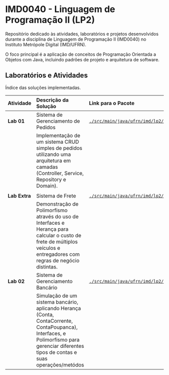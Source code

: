 # IMD0040 - Linguagem de Programação II (LP2)

Repositório dedicado às atividades, laboratórios e projetos desenvolvidos durante a disciplina de Linguagem de Programação II (IMD0040) no Instituto Metrópole Digital (IMD/UFRN).

O foco principal é a aplicação de conceitos de Programação Orientada a Objetos com Java, incluindo padrões de projeto e arquitetura de software.

## Laboratórios e Atividades

Índice das soluções implementadas.

| Atividade     | Descrição da Solução | Link para o Pacote                                                                  |
|:--------------| :--- |:------------------------------------------------------------------------------------|
| **Lab 01**    | Sistema de Gerenciamento de Pedidos | [`./src/main/java/ufrn/imd/lp2/lab01/`](./src/main/java/ufrn/imd/lp2/lab01/)        |
|               | Implementação de um sistema CRUD simples de pedidos utilizando uma arquitetura em camadas (Controller, Service, Repository e Domain). |                                                                                     |
|               |
| **Lab Extra** | Sistema de Frete | [`./src/main/java/ufrn/imd/lp2/lab_extra/`](./src/main/java/ufrn/imd/lp2/lab_extra/) |
|               | Demonstração de Polimorfismo através do uso de Interfaces e Herança para calcular o custo de frete de múltiplos veículos e entregadores com regras de negócio distintas. |    
| **Lab 02** | Sistema de Gerenciamento Bancário | [`./src/main/java/ufrn/imd/lp2/lab02/`](./src/main/java/ufrn/imd/lp2/lab02/) |
|               | Simulação de um sistema bancário, aplicando Herança (Conta, ContaCorrente, ContaPoupanca), Interfaces, e Polimorfismo para gerenciar diferentes tipos de contas e suas operações/metódos| 

